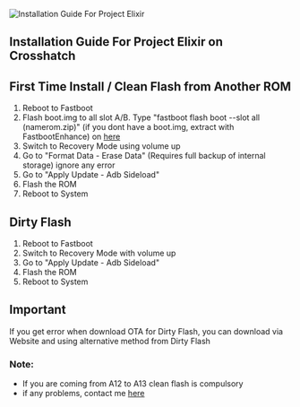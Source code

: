 ![Installation Guide For Project Elixir](https://i.imgur.com/3UmK6nS.png "Installation")

## Installation Guide For Project Elixir on Crosshatch

## First Time Install / Clean Flash from Another ROM 
1. Reboot to Fastboot
2. Flash boot.img to all slot A/B. Type "fastboot flash boot --slot all (namerom.zip)" (if you dont have a boot.img, extract with FastbootEnhance) on [here](https://github.com/libxzr/FastbootEnhance/releases)
3. Switch to Recovery Mode using volume up
4. Go to "Format Data - Erase Data" (Requires full backup of internal storage) ignore any error
5. Go to "Apply Update - Adb Sideload"
6. Flash the ROM
7. Reboot to System

## Dirty Flash
1. Reboot to Fastboot
2. Switch to Recovery Mode with volume up
3. Go to "Apply Update - Adb Sideload"
4. Flash the ROM
5. Reboot to System

## Important
If you get error when download OTA for Dirty Flash, you can download via Website and using alternative method from Dirty Flash

### Note: 
- If you are coming from A12 to A13 clean flash is compulsory
- if any problems, contact me [here](https://t.me/jrjmt)